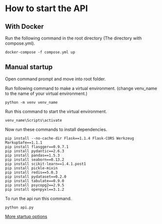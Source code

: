 # How to start the API

## With Docker

Run the following command in the root directory (The directory with compose.yml).

```
docker-compose -f compose.yml up
```

## Manual startup

Open command prompt and move into root folder. 

Run following command to make a virtual environment. (change venv_name to the name of your virtual environment.)
```
python -m venv venv_name
```

Run this command to start the virtual environment.
```
venv_name\Scripts\activate
```

Now run these commands to install dependencies.
```
pip install --no-cache-dir Flask==1.1.4 Flask-CORS Werkzeug MarkupSafe==1.1.1
pip install flasgger==0.9.7.1
pip install pydantic==2.6.3
pip install pandas==1.5.3
pip install seaborn==0.13.2
pip install scikit-learn==1.4.1.post1
pip install pickle-mixin
pip install redis==5.0.3
pip install pydataset==0.2.0
pip install tabulate==0.9.0
pip install psycopg2==2.9.5
pip install openpyxl==3.1.2
```

To run the api run this command.
```
python api.py
```
[More startup options](api.md#startup-flags)
